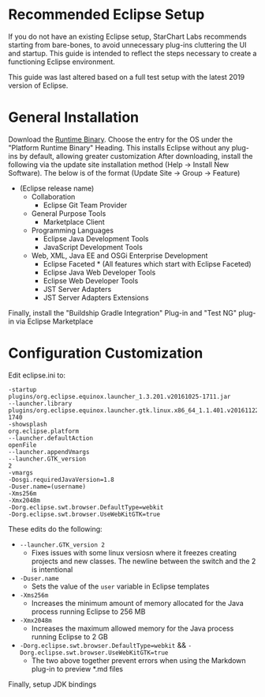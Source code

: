 # Recommended Eclipse Setup

If you do not have an existing Eclipse setup, StarChart Labs recommends starting from bare-bones, to avoid unnecessary plug-ins cluttering the UI and startup. This guide is intended to reflect the steps necessary to create a functioning Eclipse environment.

This guide was last altered based on a full test setup with the latest 2019 version of Eclipse.

# General Installation

Download the [Runtime Binary](http://download.eclipse.org/eclipse/downloads/#PlatformRuntime). Choose the entry for the OS under the "Platform Runtime Binary" Heading. This installs Eclipse without any plug-ins by default, allowing greater customization
After downloading, install the following via the update site installation method (Help -> Install New Software). The below is of the format (Update Site -> Group -> Feature)
- (Eclipse release name)
  - Collaboration
    - Eclipse Git Team Provider
  - General Purpose Tools
    - Marketplace Client
  - Programming Languages
    - Eclipse Java Development Tools
    - JavaScript Development Tools
  - Web, XML, Java EE and OSGi Enterprise Development
    - Eclipse Faceted * (All features which start with Eclipse Faceted)
    - Eclipse Java Web Developer Tools
    - Eclipse Web Developer Tools
    - JST Server Adapters
    - JST Server Adapters Extensions

Finally, install the "Buildship Gradle Integration" Plug-in and "Test NG" plug-in via Eclipse Marketplace

# Configuration Customization

Edit eclipse.ini to:

```
-startup
plugins/org.eclipse.equinox.launcher_1.3.201.v20161025-1711.jar
--launcher.library
plugins/org.eclipse.equinox.launcher.gtk.linux.x86_64_1.1.401.v20161122-1740
-showsplash
org.eclipse.platform
--launcher.defaultAction
openFile
--launcher.appendVmargs
--launcher.GTK_version
2
-vmargs
-Dosgi.requiredJavaVersion=1.8
-Duser.name=(username)
-Xms256m
-Xmx2048m
-Dorg.eclipse.swt.browser.DefaultType=webkit
-Dorg.eclipse.swt.browser.UseWebKitGTK=true
```

These edits do the following:

- `--launcher.GTK_version 2`
  - Fixes issues with some linux versiosn where it freezes creating projects and new classes. The newline between the switch and the 2 is intentional
- `-Duser.name`
  - Sets the value of the `user` variable in Eclipse templates
- `-Xms256m`
  - Increases the minimum amount of memory allocated for the Java process running Eclipse to 256 MB
- `-Xmx2048m`
  - Increases the maximum allowed memory for the Java process running Eclipse to 2 GB
- `-Dorg.eclipse.swt.browser.DefaultType=webkit` && `-Dorg.eclipse.swt.browser.UseWebKitGTK=true`
  - The two above together prevent errors when using the Markdown plug-in to preview *.md files

Finally, setup JDK bindings
